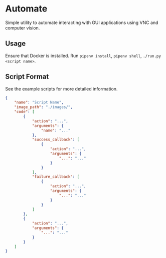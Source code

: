 # Automate

Simple utility to automate interacting with GUI applications using VNC and computer vision.

## Usage

Ensure that Docker is installed. Run `pipenv install`, `pipenv shell`, `./run.py <script name>`.

## Script Format

See the example scripts for more detailed information.

```json
{
    "name": "Script Name",
    "image_path": "./images/",
    "code": [
        {
            "action": "...",
            "arguments": {
                "name": "..."
            },
            "success_callback": [
                {
                    "action": "...",
                    "arguments": {
                        "...": "..."
                    }
                }
            ],
            "failure_callback": [
                {
                    "action": "...",
                    "arguments": {
                        "...": "..."
                    }
                }
            ]
        },
        {
            "action": "...",
            "arguments": {
                "...": "..."
            }
        }
    ]
}
```
